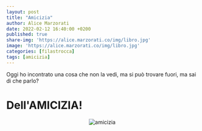 ```yaml
---
layout: post
title: "Amicizia"
author: Alice Marzorati
date: 2022-02-12 16:40:00 +0200
published: true
share-img: 'https://alice.marzorati.co/img/libro.jpg'
image: 'https://alice.marzorati.co/img/libro.jpg'
categories: [filastrocca]
tags: [amicizia]
---
```

Oggi ho incontrato una cosa che non la vedi, ma si può trovare fuori, ma sai di che parlo?   
# Dell'AMICIZIA!   

<center><img src="https://alice.marzorati.co/img/post/amicizia.jpg" alt="amicizia"></center>